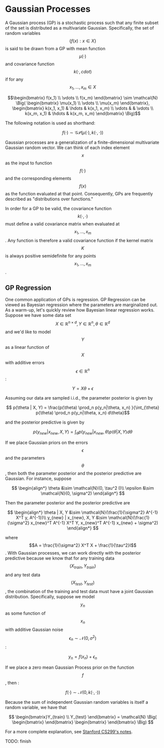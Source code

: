 # Gaussian Processes

A Gaussian process (GP) is a stochastic process such that any finite subset of the set 
is distributed as a multivariate Gaussian. Specifically, the set of random variables
$$\{f(x) : x \in X \}$$ is said to be drawn from a GP with mean function $$\mu(\cdot)$$
and covariance function $$k(\cdot, cdot)$$ if for any $$x_1, ..., x_m \in X$$

$$\begin{bmatrix} f(x_1) \\ \vdots \\ f(x_m) \end{bmatrix} \sim \mathcal{N} \Big(
\begin{bmatrix} \mu(x_1) \\ \vdots \\ \mu(x_m) \end{bmatrix},
\begin{bmatrix} k(x_1, x_1) & \hdots & k(x_1, x_m) \\ \vdots & & \vdots \\ 
k(x_m, x_1) & \hdots & k(x_m, x_m) \end{bmatrix} \Big)$$

The following notation is used as shorthand:

$$ f(\cdot) \sim \mathcal{GP}(\mu(\cdot), k(\cdot, \cdot))$$

Gaussian processes are a generalization of a finite-dimensional multivariate Gaussian
random vector. We can think of each index element $$x$$ as the input to function $$f(\cdot)$$
and the corresponding elements $$f(x)$$ as the function evaluated at that point. Consequently,
GPs are frequently described as "distributions over functions."

In order for a GP to be valid, the covariance function $$k(\cdot, \cdot)$$ must define a 
valid covariance matrix when evaluated at $$x_1, ..., x_m$$. Any function is therefore a valid
covariance function if the kernel matrix $$K$$ is always positive semidefinite for any points
$$x_1, ..., x_m$$.

## GP Regression

One common application of GPs is regression. GP Regression can be viewed as Bayesian regression
where the parameters are marginalized out. As a warm-up, let's quickly review how Bayesian linear
regression works. Suppose we have some data set $$X \in \mathbb{R}^{n \times d}, Y \in
\mathbb{R}^{n}, \theta \in \mathbb{R}^d$$ and we'd like to model $$Y$$ as a linear function of $$X$$
with additive errors $$\epsilon \in \mathbb{R}^n$$:

$$Y = X \theta + \epsilon $$

Assuming our data are sampled i.i.d., the parameter posterior is given by

$$ p(\theta | X, Y) = \frac{p(\theta) \prod_n p(y_n|\theta, x_n) }{\int_{\theta} p(\theta) \prod_n p(y_n|\theta, x_n) d\theta}$$

and the posterior predictive is given by

$$p(y_{new}|x_{new}, X, Y) = \int_{\theta} p(y_{new}|x_{new}, \theta) p(\theta | X, Y) d\theta $$

If we place Gaussian priors on the errors $$\epsilon$$ and the parameters $$\theta$$, then both 
the parameter posterior and the posterior predictive are Gaussian. For instance, suppose

$$
\begin{align*}
\theta &\sim \mathcal{N}(0, \tau^2 I)\\
\epsilon &\sim \mathcal{N}(0, \sigma^2)
\end{align*}
$$

Then the parameter posterior and the posterior predictive are

$$
\begin{align*}
\theta | X, Y &\sim \mathcal{N}(\frac{1}{\sigma^2} A^{-1} X^T y, A^{-1})\\
y_{new} | x_{new}, X, Y &\sim \mathcal{N}(\frac{1}{\sigma^2} x_{new}^T A^{-1} X^T Y, x_{new}^T A^{-1} x_{new} + \sigma^2)
\end{align*}
$$

where $$A = \frac{1}{\sigma^2} X^T X + \frac{1}{\tau^2}I$$. With Gaussian processes, we can 
work directly with the posterior predictive because we know that for any training data $$(X_{train}, Y_{train})$$
and any test data $$(X_{test}, Y_{test})$$, the combination of the training and test data must have a joint
Gaussian distribution. Specifically, suppose we model $$y_n$$ as some function of $$x_n$$ with additive 
Gaussian noise $$\epsilon_n \sim \mathcal{N}(0, \sigma^2)$$:

$$y_n = f(x_n) + \epsilon_n$$

If we place a zero mean Gaussian Process prior on the function $$f$$, then :

$$f(\cdot) \sim \mathcal{N}(0, k(\cdot, \cdot))$$

Because the sum of independent Gaussian random variables is itself a random variable, we have that

$$
\begin{bmatrix}Y_{train} \\ Y_{test} \end{bmatrix} = \mathcal{N} \Big(
\begin{bmatrix} \end{bmatrix} \begin{bmatrix} \end{bmatrix}
\Big)
$$

For a more complete explanation, see [Stanford CS299's notes](http://cs229.stanford.edu/section/cs229-gaussian_processes.pdf).

TODO: finish